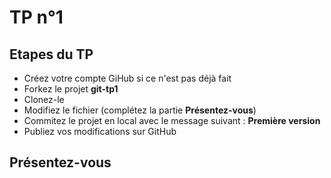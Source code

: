 # TP n°1

## Etapes du TP

* Créez votre compte GiHub si ce n'est pas déjà fait
* Forkez le projet __git-tp1__
* Clonez-le
* Modifiez le fichier (complétez la partie __Présentez-vous__)
* Commitez le projet en local avec le message suivant : __Première version__
* Publiez vos modifications sur GitHub

## Présentez-vous
